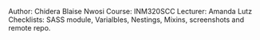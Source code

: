 Author: Chidera Blaise Nwosi
Course: INM320SCC
Lecturer: Amanda Lutz
Checklists: SASS module, Varialbles, Nestings, Mixins, screenshots and remote repo.
